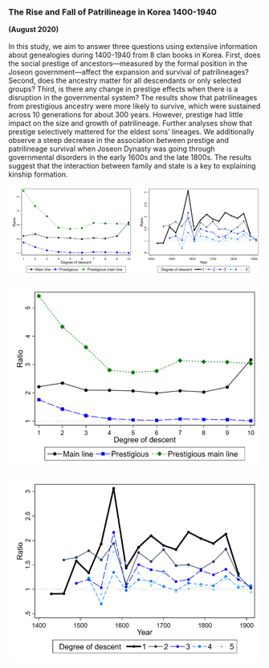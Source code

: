 ### The Rise and Fall of Patrilineage in Korea 1400-1940
**(August 2020)**
<br>
<br>
In this study, we aim to answer three questions using extensive information about genealogies during 1400-1940 from 8 clan books in Korea. First, does the social prestige of ancestors—measured by the formal position in the Joseon government—affect the expansion and survival of patrilineages? Second, does the ancestry matter for all descendants or only selected groups? Third, is there any change in prestige effects when there is a disruption in the governmental system? The results show that patrilineages from prestigious ancestry were more likely to survive, which were sustained across 10 generations for about 300 years. However, prestige had little impact on the size and growth of patrilineage. Further analyses show that prestige selectively mattered for the eldest sons’ lineages. We additionally observe a steep decrease in the association between prestige and patrilineage survival when Joseon Dynasty was going through governmental disorders in the early 1600s and the late 1800s. The results suggest that the interaction between family and state is a key to explaining kinship formation.

<img src="/assets/abstract/patrilineage_fig1.png" width="250">

<img src="/assets/abstract/patrilineage_fig2.png" width="250">

![fig1](/assets/abstract/patrilineage_fig1.png)

![fig2](/assets/abstract/patrilineage_fig2.png)
